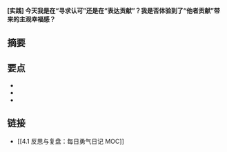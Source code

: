 #### [实践] 今天我是在“寻求认可”还是在“表达贡献”？我是否体验到了“他者贡献”带来的主观幸福感？


## 摘要


## 要点

- 
- 
- 

## 链接

- [[4.1 反思与复盘：每日勇气日记 MOC]]
